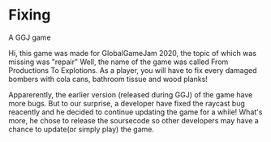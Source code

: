 # Fixing
 A GGJ game

Hi, this game was made for GlobalGameJam 2020, the topic of which was missing was "repair"
Well, the name of the game was called From Productions To Explotions. As a player, you will have to fix every damaged bombers with cola cans, bathroom tissue and wood planks!

Apparerently, the earlier version (released during GGJ) of the game have more bugs. But to our surprise, a developer have fixed the raycast bug reacently and he decided to continue updating the game for a while! What's more, he chose to release the soursecode so other developers may have a chance to update(or simply play) the game.

